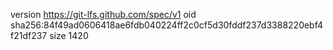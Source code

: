 version https://git-lfs.github.com/spec/v1
oid sha256:84f49ad0606418ae6fdb040224ff2c0cf5d30fddf237d3388220ebf4f21df237
size 1420
